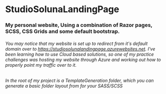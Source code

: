 # StudioSolunaLandingPage

### My personal website, Using a combination of Razor pages, SCSS, CSS Grids and some default bootstrap. 

###### You may notice that my website is set up to redirect from it's default domain over to https://studiosolunalandingpage.azurewebsites.net. I've been learning how to use Cloud based solutions, so one of my practice challenges was hosting my website through Azure and working out how to properly point my traffic over to it.


###### In the root of my project is a TemplateGeneration folder, which you can generate a basic folder layout from for your SASS/SCSS

